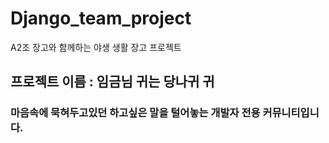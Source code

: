 # Django_team_project
A2조 장고와 함께하는 야생 생활 장고 프로젝트

## 프로젝트 이름 : 임금님 귀는 당나귀 귀
### 마음속에 묵혀두고있던 하고싶은 말을 털어놓는 개발자 전용 커뮤니티입니다.





